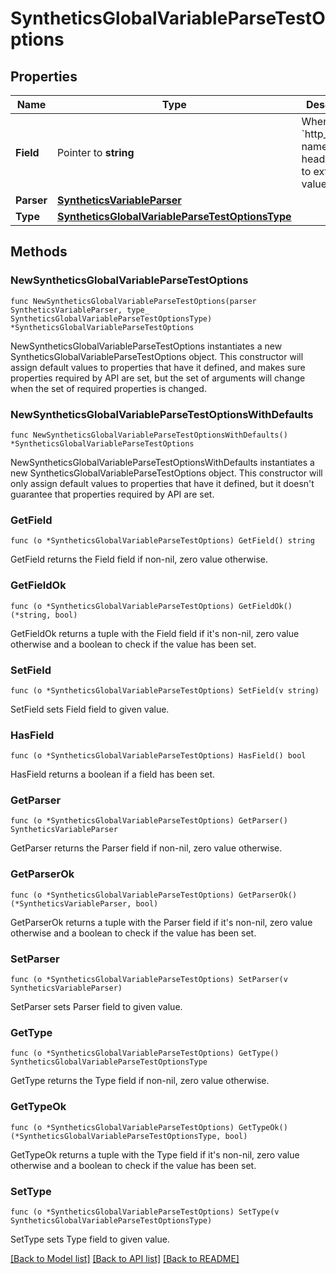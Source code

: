 # SyntheticsGlobalVariableParseTestOptions

## Properties

| Name       | Type                                                                                                | Description                                                                           | Notes      |
| ---------- | --------------------------------------------------------------------------------------------------- | ------------------------------------------------------------------------------------- | ---------- |
| **Field**  | Pointer to **string**                                                                               | When type is &#x60;http_header&#x60;, name of the header to use to extract the value. | [optional] |
| **Parser** | [**SyntheticsVariableParser**](SyntheticsVariableParser.md)                                         |                                                                                       |
| **Type**   | [**SyntheticsGlobalVariableParseTestOptionsType**](SyntheticsGlobalVariableParseTestOptionsType.md) |                                                                                       |

## Methods

### NewSyntheticsGlobalVariableParseTestOptions

`func NewSyntheticsGlobalVariableParseTestOptions(parser SyntheticsVariableParser, type_ SyntheticsGlobalVariableParseTestOptionsType) *SyntheticsGlobalVariableParseTestOptions`

NewSyntheticsGlobalVariableParseTestOptions instantiates a new SyntheticsGlobalVariableParseTestOptions object.
This constructor will assign default values to properties that have it defined,
and makes sure properties required by API are set, but the set of arguments
will change when the set of required properties is changed.

### NewSyntheticsGlobalVariableParseTestOptionsWithDefaults

`func NewSyntheticsGlobalVariableParseTestOptionsWithDefaults() *SyntheticsGlobalVariableParseTestOptions`

NewSyntheticsGlobalVariableParseTestOptionsWithDefaults instantiates a new SyntheticsGlobalVariableParseTestOptions object.
This constructor will only assign default values to properties that have it defined,
but it doesn't guarantee that properties required by API are set.

### GetField

`func (o *SyntheticsGlobalVariableParseTestOptions) GetField() string`

GetField returns the Field field if non-nil, zero value otherwise.

### GetFieldOk

`func (o *SyntheticsGlobalVariableParseTestOptions) GetFieldOk() (*string, bool)`

GetFieldOk returns a tuple with the Field field if it's non-nil, zero value otherwise
and a boolean to check if the value has been set.

### SetField

`func (o *SyntheticsGlobalVariableParseTestOptions) SetField(v string)`

SetField sets Field field to given value.

### HasField

`func (o *SyntheticsGlobalVariableParseTestOptions) HasField() bool`

HasField returns a boolean if a field has been set.

### GetParser

`func (o *SyntheticsGlobalVariableParseTestOptions) GetParser() SyntheticsVariableParser`

GetParser returns the Parser field if non-nil, zero value otherwise.

### GetParserOk

`func (o *SyntheticsGlobalVariableParseTestOptions) GetParserOk() (*SyntheticsVariableParser, bool)`

GetParserOk returns a tuple with the Parser field if it's non-nil, zero value otherwise
and a boolean to check if the value has been set.

### SetParser

`func (o *SyntheticsGlobalVariableParseTestOptions) SetParser(v SyntheticsVariableParser)`

SetParser sets Parser field to given value.

### GetType

`func (o *SyntheticsGlobalVariableParseTestOptions) GetType() SyntheticsGlobalVariableParseTestOptionsType`

GetType returns the Type field if non-nil, zero value otherwise.

### GetTypeOk

`func (o *SyntheticsGlobalVariableParseTestOptions) GetTypeOk() (*SyntheticsGlobalVariableParseTestOptionsType, bool)`

GetTypeOk returns a tuple with the Type field if it's non-nil, zero value otherwise
and a boolean to check if the value has been set.

### SetType

`func (o *SyntheticsGlobalVariableParseTestOptions) SetType(v SyntheticsGlobalVariableParseTestOptionsType)`

SetType sets Type field to given value.

[[Back to Model list]](../README.md#documentation-for-models) [[Back to API list]](../README.md#documentation-for-api-endpoints) [[Back to README]](../README.md)
